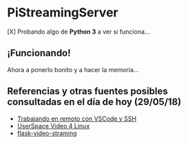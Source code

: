 # PiStreamingServer
[X] Probando algo de **Python 3** a ver si funciona...

## ¡Funcionando!
Ahora a ponerlo bonito y a hacer la memoria...

## Referencias y otras fuentes posibles consultadas en el día de hoy (29/05/18)
- [Trabajando en remoto con VSCode y SSH](https://codepen.io/ginfuru/post/remote-editing-files-with-ssh)
- [UserSpace Video 4 Linux](http://www.linux-projects.org/uv4l/)
- [flask-video-straming](https://github.com/miguelgrinberg/flask-video-streaming)